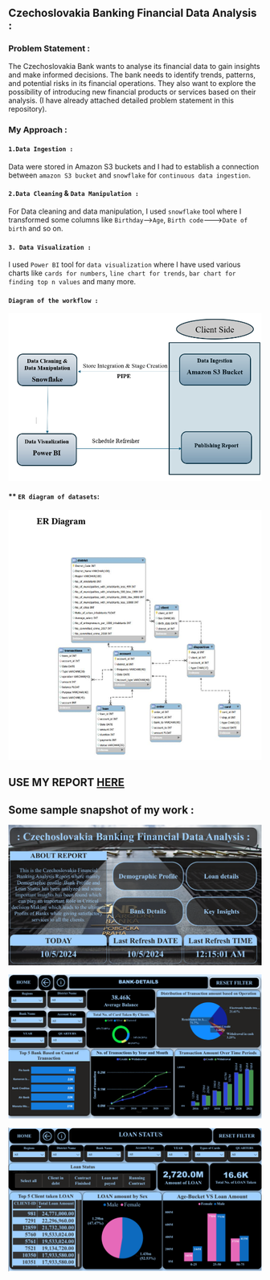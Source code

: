 ## **Czechoslovakia Banking Financial Data Analysis :**

### **Problem Statement :**

The Czechoslovakia Bank wants to analyse its financial data to gain insights and make informed 
decisions. The bank needs to identify trends, patterns, and potential risks in its financial 
operations. They also want to explore the possibility of introducing new financial products or 
services based on their analysis. (I have already attached detailed problem statement in this repository).

### **My Approach :**

#### **`1.Data Ingestion :`**
Data were stored in Amazon S3 buckets and I had to establish a connection between `amazon S3 bucket` and `snowflake` for `continuous data ingestion`.

#### **`2.Data Cleaning` & `Data Manipulation :`**

For Data cleaning and data manipulation, I used `snowflake` tool where I transformed some columns like `Birthday`-->`Age`, `Birth code`--->`Date of birth` and so on.

#### **`3. Data Visualization :`**

I used `Power BI` tool for `data visualization` where I have used various charts like `cards for numbers`, `line chart for trends`, `bar chart for finding top n values` and many more.

#### **`Diagram of the workflow :`**
![alt text](<Screenshot 2024-10-21 180221.png>)

#### ** `ER diagram of datasets`:
![alt text](image.png)

## **USE MY REPORT [HERE](https://app.powerbi.com/view?r=eyJrIjoiZjI2NWUwMWMtYjY0YS00MTkxLWFkZjMtZWMwM2I3NGRkNDRlIiwidCI6ImY4N2I2ZjgyLTIxNTUtNDc5Zi1iYThiLTRkNTdkN2Q2OWUwZiJ9)**

## **Some sample snapshot of my work :**
![alt text](Image/ss1.png)

![alt text](Image/ss2.png)

![alt text](Image/ss3.png)
